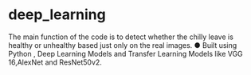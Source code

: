 # deep_learning
The main function of the code is to detect whether the chilly leave is healthy
or unhealthy based just only on the real images.
● Built using Python , Deep Learning Models and Transfer Learning Models like VGG 16,AlexNet and ResNet50v2.
